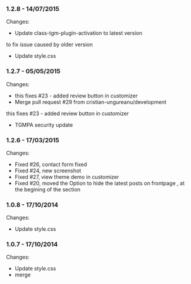 

### 1.2.8 - 14/07/2015

 Changes: 


 * Update class-tgm-plugin-activation to latest version

to fix issue caused by older version
 * Update style.css


### 1.2.7 - 05/05/2015

 Changes: 


 * this fixes #23 - added review button in customizer
 * Merge pull request #29 from cristian-ungureanu/development

this fixes #23 - added review button in customizer
 * TGMPA security update


### 1.2.6 - 17/03/2015

 Changes: 


 * Fixed #26, contact form fixed
 * Fixed #24, new screenshot
 * Fixed #27, view theme demo in customizer
 * Fixed #20, moved the Option to hide the latest posts on frontpage , at the begining of the section


### 1.0.8 - 17/10/2014

 Changes: 


 * Update style.css


### 1.0.7 - 17/10/2014

 Changes: 


 * Update style.css
 * merge
